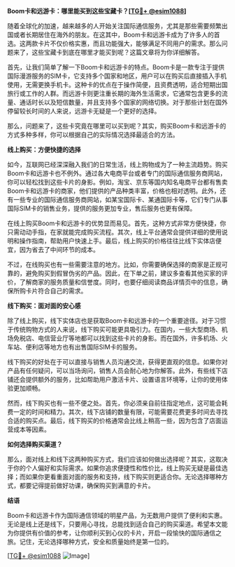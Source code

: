 **Boom卡和远游卡：哪里能买到这些宝藏卡？[[TG💪+ @esim1088](https://t.me/s/esim1088)]**

随着全球化的加速，越来越多的人开始关注国际通信服务，尤其是那些需要频繁出国或者长期居住在海外的朋友。在这其中，Boom卡和远游卡成为了许多人的首选。这两款卡片不仅价格实惠，而且功能强大，能够满足不同用户的需求。那么问题来了，这些宝藏卡到底在哪里才能买到呢？这篇文章将为你详细解答。

首先，让我们简单了解一下Boom卡和远游卡的特点。Boom卡是一款专注于提供国际漫游服务的SIM卡，它支持多个国家和地区，用户可以在购买后直接插入手机使用，无需更换手机卡。这种卡的优点在于操作简便，且资费透明，适合短期出国旅行或工作的人群。而远游卡则更注重长期的海外生活需求，它通常包含更多的流量、通话时长以及短信数量，并且支持多个国家的网络切换。对于那些计划在国外停留较长时间的人来说，远游卡无疑是一个更好的选择。

那么，问题来了，这些卡究竟在哪里可以买到呢？其实，购买Boom卡和远游卡的方式多种多样，你可以根据自己的实际情况选择最适合的方法。

**线上购买：方便快捷的选择**

如今，互联网已经深深融入我们的日常生活，线上购物成为了一种主流趋势。购买Boom卡和远游卡也不例外。通过各大电商平台或者专门的国际通信服务商网站，你可以轻松找到这些卡片的身影。例如，淘宝、京东等国内知名电商平台都有售卖Boom卡和远游卡的商家，他们提供的产品种类丰富，价格也相对透明。此外，还有一些专业的国际通信服务商网站，如某宝国际卡、某通国际卡等，它们专门从事国际SIM卡的销售业务，提供的服务更加专业，售后服务也更有保障。

在线上购买Boom卡和远游卡的优势显而易见。首先，这种方式非常方便快捷，你只需动动手指，在家就能完成购买流程。其次，线上平台通常会提供详细的使用说明和操作指南，帮助用户快速上手。最后，线上购买的价格往往比线下实体店便宜，因为省去了中间环节的成本。

不过，在线购买也有一些需要注意的地方。比如，你需要确保选择的商家是正规可靠的，避免购买到假冒伪劣的产品。因此，在下单之前，建议多查看其他买家的评价，了解商家的服务质量和信誉度。同时，也要仔细阅读商品详情页中的信息，确保所购卡片符合自己的需求。

**线下购买：面对面的安心感**

除了线上购买，线下实体店也是获取Boom卡和远游卡的一个重要途径。对于习惯于传统购物方式的人来说，线下购买可能更具吸引力。在国内，一些大型商场、机场免税店、电信营业厅等地都可以找到这些卡片的身影。而在国外，许多机场、火车站、便利店等地方也有出售国际SIM卡的服务。

线下购买的好处在于可以直接与销售人员沟通交流，获得更直观的信息。如果你对产品有任何疑问，可以当场询问，销售人员会耐心地为你解答。此外，有些线下店铺还会提供额外的服务，比如帮助用户激活卡片、设置语言环境等，让你的使用体验更加顺畅。

然而，线下购买也有一些不便之处。首先，你必须亲自前往指定地点，这可能会耗费一定的时间和精力。其次，线下店铺的数量有限，可能需要花费更多时间去寻找合适的购买点。最后，线下购买的价格通常会比线上稍高一些，因为包含了店面运营成本等因素。

**如何选择购买渠道？**

那么，面对线上和线下这两种购买方式，我们应该如何做出选择呢？其实，这取决于你的个人偏好和实际需求。如果你追求便捷性和性价比，线上购买无疑是最佳选择；而如果你更看重面对面的服务和支持，线下购买则更适合你。无论选择哪种方式，都要记得提前做好功课，确保购买到满意的卡片。

**结语**

Boom卡和远游卡作为国际通信领域的明星产品，为无数用户提供了便利和实惠。无论是线上还是线下，只要用心寻找，总能找到适合自己的购买渠道。希望本文能为你提供有价值的参考，让你顺利买到心仪的卡片，开启一段愉快的国际通信之旅。记住，无论选择哪种方式，安全和质量始终是第一位的。

[[TG💪+ @esim1088](https://t.me/s/esim1088) ![Image](https://i.postimg.cc/4NQfJmqS/Snipaste-2025-05-13-00-14-12.png)]